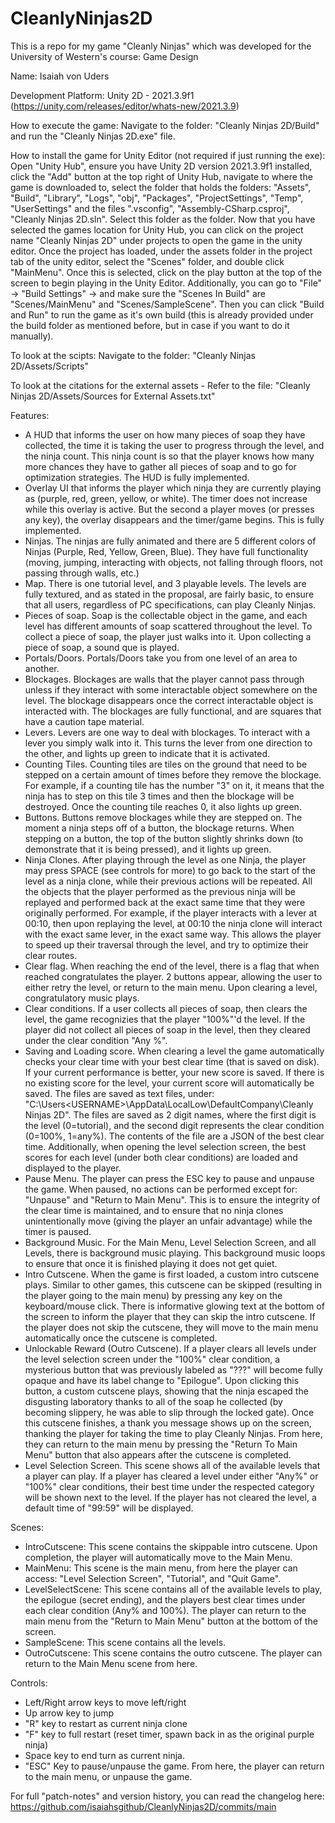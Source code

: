 # CleanlyNinjas2D
 This is a repo for my game "Cleanly Ninjas" which was developed for the University of Western's course: Game Design

Name: Isaiah von Uders 

Development Platform: Unity 2D - 2021.3.9f1 (https://unity.com/releases/editor/whats-new/2021.3.9)

How to execute the game: Navigate to the folder: "Cleanly Ninjas 2D/Build" and run the "Cleanly Ninjas 2D.exe" file.

How to install the game for Unity Editor (not required if just running the exe): Open "Unity Hub", ensure you have Unity 2D version 2021.3.9f1 installed, click the "Add" button at the top right of Unity Hub, navigate to where the game is downloaded to, select the folder that holds the folders: "Assets", "Build", "Library", "Logs", "obj", "Packages", "ProjectSettings", "Temp", "UserSettings" and the files ".vsconfig", "Assembly-CSharp.csproj", "Cleanly Ninjas 2D.sln". Select this folder as the folder. Now that you have selected the games location for Unity Hub, you can click on the project name "Cleanly Ninjas 2D" under projects to open the game in the unity editor. Once the project has loaded, under the assets folder in the project tab of the unity editor, select the "Scenes" folder, and double click "MainMenu". Once this is selected, click on the play button at the top of the screen to begin playing in the Unity Editor. Additionally, you can go to "File" -> "Build Settings" -> and make sure the "Scenes In Build" are "Scenes/MainMenu" and "Scenes/SampleScene". Then you can click "Build and Run" to run the game as it's own build (this is already provided under the build folder as mentioned before, but in case if you want to do it manually). 

To look at the scipts: Navigate to the folder: "Cleanly Ninjas 2D/Assets/Scripts"

To look at the citations for the external assets - Refer to the file: "Cleanly Ninjas 2D/Assets/Sources for External Assets.txt"

Features: 
- A HUD that informs the user on how many pieces of soap they have collected, the time it is taking the user to progress through the level, and the ninja count. This ninja count is so that the player knows how many more chances they have to gather all pieces of soap and to go for optimization strategies. The HUD is fully implemented.
- Overlay UI that informs the player which ninja they are currently playing as (purple, red, green, yellow, or white). The timer does not increase while this overlay is active. But the second a player moves (or presses any key), the overlay disappears and the timer/game begins. This is fully implemented.
- Ninjas. The ninjas are fully animated and there are 5 different colors of Ninjas (Purple, Red, Yellow, Green, Blue). They have full functionality (moving, jumping, interacting with objects, not falling through floors, not passing through walls, etc.)
- Map. There is one tutorial level, and 3 playable levels. The levels are fully textured, and as stated in the proposal, are fairly basic, to ensure that all users, regardless of PC specifications, can play Cleanly Ninjas.
- Pieces of soap. Soap is the collectable object in the game, and each level has different amounts of soap scattered throughout the level. To collect a piece of soap, the player just walks into it. Upon collecting a piece of soap, a sound que is played.
- Portals/Doors. Portals/Doors take you from one level of an area to another.  
- Blockages. Blockages are walls that the player cannot pass through unless if they interact with some interactable object somewhere on the level. The blockage disappears once the correct interactable object is interacted with. The blockages are fully functional, and are squares that have a caution tape material.
- Levers. Levers are one way to deal with blockages. To interact with a lever you simply walk into it. This turns the lever from one direction to the other, and lights up green to indicate that it is activated. 
- Counting Tiles. Counting tiles are tiles on the ground that need to be stepped on a certain amount of times before they remove the blockage. For example, if a counting tile has the number "3" on it, it means that the ninja has to step on this tile 3 times and then the blockage will be destroyed. Once the counting tile reaches 0, it also lights up green. 
- Buttons. Buttons remove blockages while they are stepped on. The moment a ninja steps off of a button, the blockage returns. When stepping on a button, the top of the button slightly shrinks down (to demonstrate that it is being pressed), and it lights up green. 
- Ninja Clones. After playing through the level as one Ninja, the player may press SPACE (see controls for more) to go back to the start of the level as a ninja clone, while their previous actions will be repeated. All the objects that the player performed as the previous ninja will be replayed and performed back at the exact same time that they were originally performed. For example, if the player interacts with a lever at 00:10, then upon replaying the level, at 00:10 the ninja clone will interact with the exact same lever, in the exact same way. This allows the player to speed up their traversal through the level, and try to optimize their clear routes. 
- Clear flag. When reaching the end of the level, there is a flag that when reached congratulates the player. 2 buttons appear, allowing the user to either retry the level, or return to the main menu. Upon clearing a level, congratulatory music plays.
- Clear conditions. If a user collects all pieces of soap, then clears the level, the game recognizies that the player "100%"'d the level. If the player did not collect all pieces of soap in the level, then they cleared under the clear condition "Any %".
- Saving and Loading score. When clearing a level the game automatically checks your clear time with your best clear time (that is saved on disk). If your current performance is better, your new score is saved. If there is no existing score for the level, your current score will automatically be saved. The files are saved as text files, under: "C:\Users\<USERNAME>\AppData\LocalLow\DefaultCompany\Cleanly Ninjas 2D". The files are saved as 2 digit names, where the first digit is the level (0=tutorial), and the second digit represents the clear condition (0=100%, 1=any%). The contents of the file are a JSON of the best clear time. Additionally, when opening the level selection screen, the best scores for each level (under both clear conditions) are loaded and displayed to the player. 
- Pause Menu. The player can press the ESC key to pause and unpause the game. When paused, no actions can be performed except for: "Unpause" and "Return to Main Menu". This is to ensure the integrity of the clear time is maintained, and to ensure that no ninja clones unintentionally move (giving the player an unfair advantage) while the timer is paused.
- Background Music. For the Main Menu, Level Selection Screen, and all Levels, there is background music playing. This background music loops to ensure that once it is finished playing it does not get quiet.
- Intro Cutscene. When the game is first loaded, a custom intro cutscene plays. Similar to other games, this cutscene can be skipped (resulting in the player going to the main menu) by pressing any key on the keyboard/mouse click. There is informative glowing text at the bottom of the screen to inform the player that they can skip the intro cutscene. If the player does not skip the cutscene, they will move to the main menu automatically once the cutscene is completed.
- Unlockable Reward (Outro Cutscene). If a player clears all levels under the level selection screen under the "100%" clear condition, a mysterious button that was previously labeled as "???" will become fully opaque and have its label change to "Epilogue". Upon clicking this button, a custom cutscene plays, showing that the ninja escaped the disgusting laboratory thanks to all of the soap he collected (by becoming slippery, he was able to slip through the locked gate). Once this cutscene finishes, a thank you message shows up on the screen, thanking the player for taking the time to play Cleanly Ninjas. From here, they can return to the main menu by pressing the "Return To Main Menu" button that also appears after the cutscene is completed.
- Level Selection Screen. This scene shows all of the available levels that a player can play. If a player has cleared a level under either "Any%" or "100%" clear conditions, their best time under the respected category will be shown next to the level. If the player has not cleared the level, a default time of "99:59" will be displayed.

Scenes:
- IntroCutscene: This scene contains the skippable intro cutscene. Upon completion, the player will automatically move to the Main Menu.
- MainMenu: This scene is the main menu, from here the player can access: "Level Selection Screen", "Tutorial", and "Quit Game".
- LevelSelectScene: This scene contains all of the available levels to play, the epilogue (secret ending), and the players best clear times under each clear condition (Any% and 100%). The player can return to the main menu from the "Return to Main Menu" button at the bottom of the screen.
- SampleScene: This scene contains all the levels.
- OutroCutscene: This scene contains the outro cutscene. The player can return to the Main Menu scene from here.


Controls:
- Left/Right arrow keys to move left/right
- Up arrow key to jump
- "R" key to restart as current ninja clone
- "F" key to full restart (reset timer, spawn back in as the original purple ninja)
- Space key to end turn as current ninja.
- "ESC" Key to pause/unpause the game. From here, the player can return to the main menu, or unpause the game.

For full "patch-notes" and version history, you can read the changelog here: https://github.com/isaiahsgithub/CleanlyNinjas2D/commits/main 